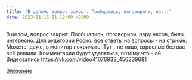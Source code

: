 ```yaml
---
title: "В целом, вопрос закрыт. Пообщались, поговорили, па..."
date: 2023-11-16 21:12:00 +0300
---
```


В целом, вопрос закрыт. Пообщались, поговорили, пару часов, было интересно.
Для аудитории Роско: все ответы на вопросы - на стриме. Можете, даже, в монитор покричать. Тут - не надо, взрослые без вас всё решили. Комментарии будут удаляться, потому что - ой.
Видеозапись
https://vk.com/video41076938_456239681

[Вложение](https://vk.com/video41076938_456239681)
